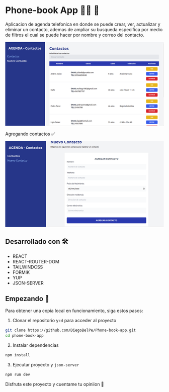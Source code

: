 # Phone-book App 👨‍💻 🚀


Aplicacion de agenda telefonica en donde se puede crear, ver, actualizar y eliminar un contacto, ademas de ampliar su busqueda especifica por medio de filtros el cual se puede hacer por nombre y correo del contacto.

![Image text](assets/agendaPhone1.png)

Agregando contactos ✅

![Image text](assets/agregarContacto.png)

## Desarrollado con 🛠️

- REACT
- REACT-ROUTER-DOM
- TAILWINDCSS
- FORMIK
- YUP
- JSON-SERVER


## Empezando 👏

Para obtener una copia local en funcionamiento, siga estos pasos:

1. Clonar el repositorio y`cd` para acceder al proyecto

```sh
git clone https://github.com/DiegoBelPe/Phone-book-app.git
cd phone-book-app
```

2. Instalar dependencias

```sh
npm install
```

3. Ejecutar proyecto y `json-server`

```sh
npm run dev
```



Disfruta este proyecto y cuentame tu opiniion 🤩


